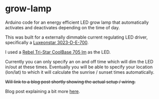 # grow-lamp

Arduino code for an energy efficient LED grow lamp that automatically activates and deactivates depending on the time of day.

This was built for a externally dimmable current regulating LED driver, specifically a [Luxeonstar 3023-D-E-700](http://www.luxeonstar.com/700ma-external-dimming-buckpuck-dc-driver-leaded).

I used a [Rebel Tri-Star CoolBase 705 lm](http://www.luxeonstar.com/cool-white-5650k-20mm-tri-star-coolbase-led-705lm) as the LED.

Currently you can only specify an on and off time which will dim the LED in/out at these times. Eventually you will be able to specify your location (lon/lat) to which it will calculate the sunrise / sunset times automatically.

~~Will link to a blog post shortly showing the actual setup / wiring.~~

Blog post explaining a bit more [here](http://davidmaitland.me/2014/05/simple-arduino-led-grow-lamp/).
